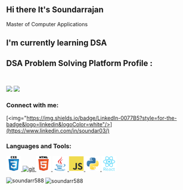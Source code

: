 ## Hi there It's Soundarrajan
Master of Computer Applications
## I'm currently learning DSA
## DSA Problem Solving Platform Profile :

<br/>

[<img src="https://img.shields.io/badge/-Hackerrank-2EC866?style=for-the-badge&logo=HackerRank&logoColor=black"/>](https://www.hackerrank.com/profile/soundarr588)
[<img src="https://img.shields.io/badge/-LeetCode-FFA116?style=for-the-badge&logo=LeetCode&logoColor=white"/>](https://leetcode.com/u/soundarr588/)

<h3 align="left">Connect with me:</h3>

[<img="https://img.shields.io/badge/LinkedIn-0077B5?style=for-the-badge&logo=linkedin&logoColor=white"/>](https://www.linkedin.com/in/soundar03/)
<h3 align="left">Languages and Tools:</h3>
<p align="left"> <a href="https://www.w3schools.com/css/" target="_blank" rel="noreferrer"> <img src="https://raw.githubusercontent.com/devicons/devicon/master/icons/css3/css3-original-wordmark.svg" alt="css3" width="40" height="40"/> </a> <a href="https://git-scm.com/" target="_blank" rel="noreferrer"> <img src="https://www.vectorlogo.zone/logos/git-scm/git-scm-icon.svg" alt="git" width="40" height="40"/> </a> <a href="https://www.w3.org/html/" target="_blank" rel="noreferrer"> <img src="https://raw.githubusercontent.com/devicons/devicon/master/icons/html5/html5-original-wordmark.svg" alt="html5" width="40" height="40"/> </a> <a href="https://www.java.com" target="_blank" rel="noreferrer"> <img src="https://raw.githubusercontent.com/devicons/devicon/master/icons/java/java-original.svg" alt="java" width="40" height="40"/> </a> <a href="https://developer.mozilla.org/en-US/docs/Web/JavaScript" target="_blank" rel="noreferrer"> <img src="https://raw.githubusercontent.com/devicons/devicon/master/icons/javascript/javascript-original.svg" alt="javascript" width="40" height="40"/> </a> <a href="https://www.python.org" target="_blank" rel="noreferrer"> <img src="https://raw.githubusercontent.com/devicons/devicon/master/icons/python/python-original.svg" alt="python" width="40" height="40"/> </a> <a href="https://reactjs.org/" target="_blank" rel="noreferrer"> <img src="https://raw.githubusercontent.com/devicons/devicon/master/icons/react/react-original-wordmark.svg" alt="react" width="40" height="40"/> </a> </p>

<p><img align="left" src="https://github-readme-stats.vercel.app/api/top-langs?username=soundarr588&show_icons=true&locale=en&layout=compact" alt="soundarr588" /></p>

<p>&nbsp;<img align="center" src="https://github-readme-stats.vercel.app/api?username=soundarr588&show_icons=true&locale=en" alt="soundarr588" /></p>
